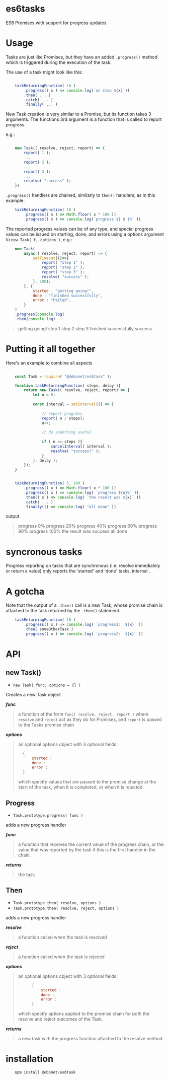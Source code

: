 # es6tasks

ES6 Promises with support for progress updates

# Usage

Tasks are just like Promises, but they have an added `.progress()` method which is triggered during the execution of the task.

The use of a task might look like this:

```javascript

	taskReturningFunction( 10 )
		.progress(( x ) => console.log(`on step ${x}`))
		.then( ... )
		.catch( ... )
		.finally( ... )
```

New Task creation is very similar to a Promise, but its function takes 3 arguments. The functions 3rd argument is a function that is called to report progress.

e.g.:

```javascript

	new Task(( resolve, reject, report) => {
		report( 1 );
		...
		report( 2 );
		...
		report( 3 );
		...
		resolve( "success" );
	})
```


`.progress()` handlers are chained, similarly to `then()` handlers, as in this example:


```javascript
	taskReturningFunction( 10 )
		.progress(( x ) => Math.floor( x * 100 ))
		.progress(( x ) => console.log(`progress ${ x }%` ))
```



The reported progress values can be of any type, and special progress values can be issued on starting, done, and errors using a options argument to `new Task( f, options )`, e.g.:

```javascript
	new Task(
		async ( resolve, reject, report) => {
			setTimeout(()=>{
				report( "step 1" );
				report( "step 2" );
				report( "step 3" );
				resolve( "success" );
			}, 100);
		}, {
			started : "getting going!",
			done : "finished successfully",
			error : "Failed",
		}
	)
	.progress(console.log)
	.then(console.log)
```
>getting going!
>step 1
>step 2
>step 3
>finished successfully
>success


# Putting it all together

Here's an example to combine all aspects


```javascript

	const Task = require( "@debonet/es6task" );

	function taskReturningFunction( steps, delay ){
		return new Task(( resolve, reject, report) => {
			let n = 0; 
			
			const interval = setInterval(() => {
			
				// report progress
				report( n / steps);
				n++;
				
				// do something useful
				
				if ( n >= steps ){
					cancelInterval( interval );
					resolve( "success!" );
				}
			}, delay );
		});
	}


	taskReturningFunction( 5, 100 )
		.progress(( x ) => Math.floor( x * 100 ))
		.progress(( x ) => console.log( `progress ${x}%` ))
		.then(( x ) => console.log( `the result was ${x}` ))
		.catch( ... )
		.finally(() => console.log( "all done" ))
```

output

>progress 0%
>progress 20%
>progress 40%
>progress 60%
>progress 80%
>progress 100%
>the result was success
>all done


# syncronous tasks

Progress reporting on tasks that are synchronous (i.e. resolve immediately or return a value) only reports the 'started' and 'done' tasks, internal .



# A gotcha

Note that the output of a `.then()` call is a new Task, whose promise chain is attached to the task returned by the `.then()` statement.

```javascript
	taskReturningFunction( 10 )
		.progress(( x ) => console.log( `progress1:  ${x}` ))
		.then( someOtherTask )
		.progress(( x ) => console.log( `progress2:  ${x}` ))
```


# API

## new Task()
* `new Task( func, options = {} )`

Creates a new Task object

_**func**_
> a function of the form `func( resolve, reject, report )` where `resolve` and `reject` act as they do for Promises, and `report` is passed to the Tasks promise chain

_**options**_
> an optional options object with 3 optional fields:
> ```javascript
>	{
>		started : 
>		done : 
>		error : 
>	}
> ```
> which specify values that are passed to the promise change at the start of the task, when it is completed, or when it is rejected. 


## Progress
* `Task.prototype.progress( func )`

adds a new progress handler

_**func**_
> a function that receives the current value of the progress chain, or the value that was reported by the task if this is the first handler in the chain.

_**returns**_
> the task


## Then
* `Task.prototype.then( resolve, options )`
* `Task.prototype.then( resolve, reject, options )`

adds a new progress handler

_**resolve**_
> a function called when the task is resolved

_**reject**_
> a function called when the task is rejeced

_**options**_
> an optional options object with 3 optional fields:
> ```javascript
>		{
>			started : 
>			done : 
>			error : 
>		}
> ```
> which specify options applied to the promise chain for _both_ the resolve and reject outcomes of the  Task.

_**returns**_
> a new task with the progress function attached to the resolve method

# installation

```javascript
	npm install @ebonet/es6task
```
